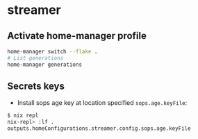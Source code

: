 # streamer

## Activate home-manager profile

```sh
home-manager switch --flake .
# List generations
home-manager generations
```

## Secrets keys

- Install sops age key at location specified `sops.age.keyFile`:

```sh
$ nix repl
nix-repl> :lf .
outputs.homeConfigurations.streamer.config.sops.age.keyFile
```
